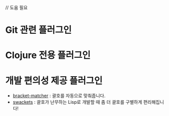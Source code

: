 // 도움 필요

# Git 관련 플러그인

# Clojure 전용 플러그인

# 개발 편의성 제공 플러그인
* [bracket-matcher](https://atom.io/packages/bracket-matcher) : 괄호를 자동으로 맞춰줍니다.
* [swackets](https://atom.io/packages/swackets) : 괄호가 난무하는 Lisp로 개발할 때 좀 더 괄호를 구별하게 편리해집니다!

